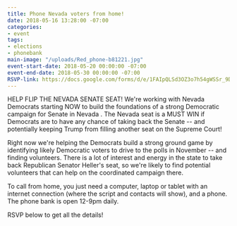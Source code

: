 ```yaml
---
title: Phone Nevada voters from home!
date: 2018-05-16 13:28:00 -07:00
categories:
- event
tags:
- elections
- phonebank
main-image: "/uploads/Red_phone-b81221.jpg"
event-start-date: 2018-05-20 00:00:00 -07:00
event-end-date: 2018-05-30 00:00:00 -07:00
RSVP-link: https://docs.google.com/forms/d/e/1FAIpQLSd3OZ3o7h54gWSSr_9DsZmio8lQym1HYNhBnmySRUrJNCiVyQ/viewform
---
```


HELP FLIP THE NEVADA SENATE SEAT!  We're working with Nevada Democrats starting NOW to build the foundations of a strong  Democratic campaign for Senate in Nevada .  The Nevada seat is a MUST WIN if Democrats are to have any chance of taking back the Senate -- and potentially keeping Trump from filling another seat on the Supreme Court!  

Right now we're helping the Democrats build a strong ground game by identifying likely Democratic voters to drive to the polls in November -- and finding volunteers.  There is a lot of interest and energy in the state to take back Republican Senator Heller's seat, so we're likely to find potential volunteers that can help on the coordinated campaign there.

To call from home, you just need a computer, laptop or tablet with an internet connection (where the script and contacts will show), and a phone.  The phone bank is open 12-9pm daily. 

RSVP below to get all the details!